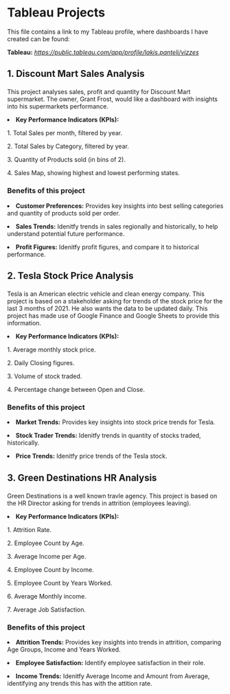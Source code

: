 # Tableau Projects
<p> This file contains a link to my Tableau profile, where dashboards I have created can be found: 

  **<p> Tableau:** *https://public.tableau.com/app/profile/lakis.panteli/vizzes* </p>

## <p> 1. Discount Mart Sales Analysis <p/>
<p> This project analyses sales, profit and quantity for Discount Mart supermarket. The owner, Grant Frost, would like a dashboard with insights into his supermarkets performance.</p>

**<p><li> Key Performance Indicators (KPIs):** </li></p>
<p> 1. Total Sales per month, filtered by year.</p>
<p> 2. Total Sales by Category, filtered by year.</p>
<p> 3. Quantity of Products sold (in bins of 2).</p>
<p> 4. Sales Map, showing highest and lowest performing states.</p>


### <p> Benefits of this project <p/>
**<p><li> Customer Preferences:** Provides key insights into best selling categories and quantity of products sold per order.<p/>
**<p><li> Sales Trends:** Idenitfy trends in sales regionally and historically, to help understand potential future performance. <p/>
**<p><li> Profit Figures:** Idenitfy profit figures, and compare it to historical performance. <p/>

## <p> 2. Tesla Stock Price Analysis <p/>
<p> Tesla is an American electric vehicle and clean energy company. This project is based on a stakeholder asking for trends of the stock price for the last 3 months of 2021. He also wants the data to be updated daily. This project has made use of Google Finance and Google Sheets to provide this information.</p>

**<p><li> Key Performance Indicators (KPIs):** </li></p>
<p> 1. Average monthly stock price.</p>
<p> 2. Daily Closing figures.</p>
<p> 3. Volume of stock traded.</p>
<p> 4. Percentage change between Open and Close.</p>


### <p> Benefits of this project <p/>
**<p> <li> Market Trends:** Provides key insights into stock price trends for Tesla. <p/>
**<p> <li> Stock Trader Trends:** Idenitfy trends in quantity of stocks traded, historically. <p/>
**<p> <li> Price Trends:** Idenitfy price trends of the Tesla stock. <p/>

## <p> 3. Green Destinations HR Analysis <p/>
<p> Green Destinations is a well known travle agency. This project is based on the HR Director asking for trends in attrition (employees leaving). </p>

**<p><li> Key Performance Indicators (KPIs):** </li></p>
<p> 1. Attrition Rate.</p>
<p> 2. Employee Count by Age.</p>
<p> 3. Average Income per Age.</p>
<p> 4. Employee Count by Income.</p>
<p> 5. Employee Count by Years Worked.</p>
<p> 6. Average Monthly income.</p>
<p> 7. Average Job Satisfaction.</p>

### <p> Benefits of this project <p/>
**<p> <li> Attrition Trends:** Provides key insights into trends in attrition, comparing Age Groups, Income and Years Worked. <p/>
**<p> <li> Employee Satisfaction:** Identify employee satisfaction in their role. <p/>
**<p> <li> Income Trends:** Idenitfy Average Income and Amount from Average, identifying any trends this has with the attition rate. <p/>
